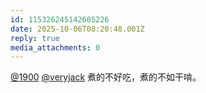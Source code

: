 ```yaml
---
id: 115326245142605226
date: 2025-10-06T08:20:48.001Z
reply: true
media_attachments: 0
---
```


<p><span class="h-card" translate="no"><a href="https://social.1900.live/@1900" class="u-url mention" rel="nofollow noopener" target="_blank">@<span>1900</span></a></span> <span class="h-card" translate="no"><a href="https://mastodon.social/@veryjack" class="u-url mention" rel="nofollow noopener" target="_blank">@<span>veryjack</span></a></span> 煮的不好吃，煮的不如干啃。</p>
